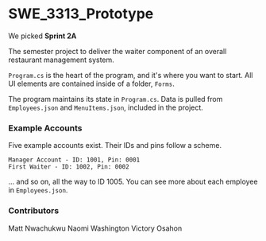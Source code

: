 # SWE_3313_Prototype
We picked **Sprint 2A**

The semester project to deliver the waiter component of an overall restaurant management system.

`Program.cs` is the heart of the program, and it's where you want to start. All UI elements are contained inside of a folder, `Forms`.

The program maintains its state in `Program.cs`. Data is pulled from `Employees.json` and `MenuItems.json`, included in the project.

### Example Accounts
Five example accounts exist. Their IDs and pins follow a scheme.

```
Manager Account - ID: 1001, Pin: 0001
First Waiter - ID: 1002, Pin: 0002
```

... and so on, all the way to ID 1005. You can see more about each employee in `Employees.json`.

### Contributors
Matt Nwachukwu
Naomi Washington
Victory Osahon
